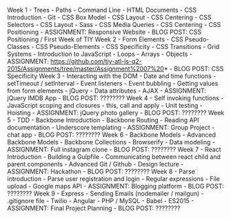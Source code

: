 Week 1
	- Trees
	- Paths
	- Command Line
	- HTML Documents
	- CSS Introduction
	- Git
	- CSS Box Model
	- CSS Layout
	- CSS Centering
	- CSS Selectors
	- CSS Layout
	- Sass
	- CSS Media Queries
	- CSS Centering
	- CSS Positioning
	- ASSIGNMENT: Responsive Website
	- BLOG POST: CSS Positioning / First Week of TIY
Week 2
	- Form Elements
	- CSS Pseudo-Classes
	- CSS Pseudo-Elements
	- CSS Specificity
	- CSS Transitions
	- Grid Systems
	- Introduction to JavaScript
	- Loops
	- Arrays
	- Objects
	- ASSIGNMENT: https://github.com/tiy-atl-js-q2-2015/Assignments/tree/master/Assignment%2007%20*
	- BLOG POST: CSS Specificity
Week 3
	- Interacting with the DOM
	- Date and time functions
	- setTimeout / setInterval
	- Event listeners
	- Event bubbling
	- Getting values from form elements
	- jQuery
	- Data attributes
	- AJAX
	- ASSIGNMENT: jQuery IMDB App
	- BLOG POST: ????????
Week 4
	- Self invoking functions
	- JavaScript scoping and closures
	- this, call and apply
	- Unit testing
	- Hoisting
	- ASSIGNMENT: jQuery photo gallery
	- BLOG POST: ????????
Week 5
	- TDD
	- Backbone Introduction
	- Backbone Routing
	- Reading API documentation
	- Underscore templating
	- ASSIGNMENT: Group Project - chat app
	- BLOG POST: ????????
Week 6
	- Backbone Models
	- Advanced Backbone Models
	- Backbone Collections
	- Browserify
	- Data modeling
	- ASSIGNMENT: Full instagram clone
	- BLOG POST: ????????
Week 7
	- React Introduction
	- Building a Gulpfile
	- Communicating between react child and parent components
	- Advanced Git / Github
	- Design lecture
	- ASSIGNMENT: Hackathon
	- BLOG POST: ????????
Week 8
	- Parse introduction
	- Parse user registration and login
	- Regular expressions
	- File upload
	- Google maps API
	- ASSIGNMENT: Blogging platform
	- BLOG POST: ????????
Week 9
	- Express
	- Sending Emails (nodemailer / mailgun)
	- .gitignore file
	- Twilio
	- Angular
	- PHP / MySQL
	- Babel
	- ES2015
	- ASSIGNMENT: Final Project Planning
	- BLOG POST: ????????

